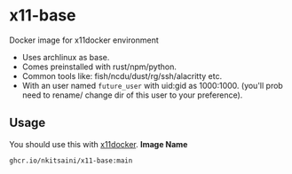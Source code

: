 # x11-base
Docker image for x11docker environment
- Uses archlinux as base.  
- Comes preinstalled with rust/npm/python.  
- Common tools like: fish/ncdu/dust/rg/ssh/alacritty etc.  
- With an user named `future_user` with uid:gid as 1000:1000. (you'll prob need to rename/ change dir of this user to your preference).

## Usage
You should use this with [x11docker](https://github.com/mviereck/x11docker). 
**Image Name**
```
ghcr.io/nkitsaini/x11-base:main
```
